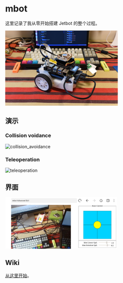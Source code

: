 # mbot

这里记录了我从零开始搭建 Jetbot 的整个过程。<br>

<a href="assets/jetbot.jpg"><img src="assets/jetbot.jpg" witdh="240" height="240"></a>

## 演示
### Collision voidance
![collision_avoidance](assets/collision_avoidance.gif)

### Teleoperation
![teleoperation](assets/teleoperation.gif)

## 界面
<a href="assets/advanced_mbot_gui.jpeg"><img src="assets/advanced_mbot_gui.jpeg" witdh="165" height="165"></a>

## Wiki
[从这里开始](https://github.com/mayuanjason/mbot/wiki)。
